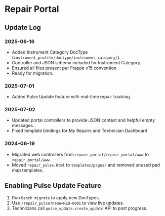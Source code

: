 # Repair Portal

## Update Log

### 2025-06-16
- Added Instrument Category DocType (`instrument_profile/doctype/instrument_category/`).
- Controller and JSON schema included for Instrument Category.
- Ensured all files present per Frappe v15 convention.
- Ready for migration.

### 2025-07-01
- Added Pulse Update feature with real-time repair tracking.

### 2025-07-02
- Updated portal controllers to provide JSON context and helpful empty messages.
- Fixed template bindings for My Repairs and Technician Dashboard.

### 2024-06-19
- Migrated web controllers from `repair_portal/repair_portal/www` to `repair_portal/www`.
- Moved `repair_pulse.html` to `templates/pages/` and removed unused pad map templates.


## Enabling Pulse Update Feature
1. Run `bench migrate` to apply new DocTypes.
2. Use `/repair_pulse?name=REQ-0001` to view live updates.
3. Technicians call `pulse_update.create_update` API to post progress.
